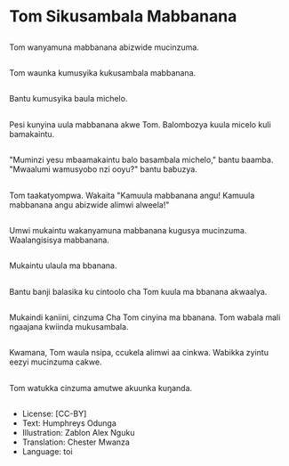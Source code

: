 # Tom Sikusambala Mabbanana

##
Tom wanyamuna mabbanana abizwide mucinzuma.

##
Tom waunka kumusyika kukusambala mabbanana.

##
Bantu kumusyika baula michelo.

##
Pesi kunyina uula mabbanana akwe Tom. Balombozya kuula micelo kuli bamakaintu.

##
"Muminzi yesu mbaamakaintu balo basambala michelo," bantu baamba. "Mwaalumi wamusyobo nzi ooyu?" bantu babuzya.

##
Tom taakatyompwa. Wakaita "Kamuula mabbanana angu! Kamuula mabbanana angu abizwide alimwi alweela!"

##
Umwi mukaintu wakanyamuna mabbanana kugusya mucinzuma. Waalangisisya mabbanana.

##
Mukaintu ulaula ma bbanana.

##
Bantu banji balasika ku cintoolo cha Tom kuula ma bbanana akwaalya.

##
Mukaindi kaniini, cinzuma Cha Tom cinyina ma bbanana. Tom wabala mali ngaajana kwiinda mukusambala.

##
Kwamana, Tom waula nsipa, ccukela alimwi aa cinkwa. Wabikka zyintu eezyi mucinzuma cakwe.

##
Tom watukka cinzuma amutwe akuunka kuŋanda.

##
* License: [CC-BY]
* Text: Humphreys Odunga
* Illustration: Zablon Alex Nguku
* Translation: Chester Mwanza
* Language: toi

